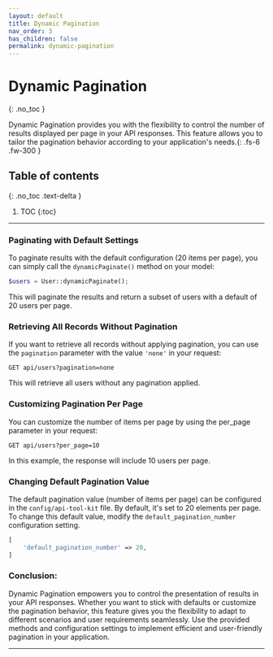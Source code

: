 ```yaml
---
layout: default
title: Dynamic Pagination
nav_order: 3
has_children: false
permalink: dynamic-pagination
---
```

# Dynamic Pagination
{: .no_toc }

Dynamic Pagination provides you with the flexibility to control the number of results displayed per page in your API responses. This feature allows you to tailor the pagination behavior according to your application's needs.{: .fs-6 .fw-300 }

## Table of contents
{: .no_toc .text-delta }

1. TOC
{:toc}

---

### Paginating with Default Settings

To paginate results with the default configuration (20 items per page), you can simply call the `dynamicPaginate()` method on your model:

```php
$users = User::dynamicPaginate();
```
This will paginate the results and return a subset of users with a default of 20 users per page.

### Retrieving All Records Without Pagination

If you want to retrieve all records without applying pagination, you can use the `pagination` parameter with the value `'none'` in your request:
```
GET api/users?pagination=none
```
This will retrieve all users without any pagination applied.

### Customizing Pagination Per Page

You can customize the number of items per page by using the per_page parameter in your request:
```
GET api/users?per_page=10
```
In this example, the response will include 10 users per page.

### Changing Default Pagination Value

The default pagination value (number of items per page) can be configured in the `config/api-tool-kit` file. By default, it's set to 20 elements per page. To change this default value, modify the `default_pagination_number` configuration setting.
```php
[
    'default_pagination_number' => 20,
]
```
### Conclusion:

Dynamic Pagination empowers you to control the presentation of results in your API responses. Whether you want to stick with defaults or customize the pagination behavior, this feature gives you the flexibility to adapt to different scenarios and user requirements seamlessly. Use the provided methods and configuration settings to implement efficient and user-friendly pagination in your application.

----

[^1]: [It can take up to 10 minutes for changes to your site to publish after you push the changes to GitHub](https://docs.github.com/en/pages/setting-up-a-github-pages-site-with-jekyll/creating-a-github-pages-site-with-jekyll#creating-your-site).
